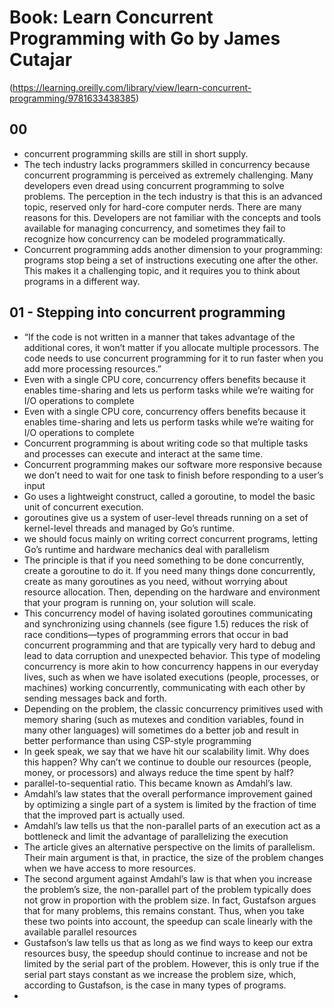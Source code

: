# Book: Learn Concurrent Programming with Go by James Cutajar

(https://learning.oreilly.com/library/view/learn-concurrent-programming/9781633438385)


## 00

- concurrent programming skills are still in short supply.
- The tech industry lacks programmers skilled in concurrency because concurrent programming is perceived as extremely challenging. Many developers even dread using concurrent programming to solve problems. The perception in the tech industry is that this is an advanced topic, reserved only for hard-core computer nerds. There are many reasons for this. Developers are not familiar with the concepts and tools available for managing concurrency, and sometimes they fail to recognize how concurrency can be modeled programmatically.
- Concurrent programming adds another dimension to your programming: programs stop being a set of instructions executing one after the other. This makes it a challenging topic, and it requires you to think about programs in a different way.

## 01 - Stepping into concurrent programming

- “If the code is not written in a manner that takes advantage of the additional cores, it won’t matter if you allocate multiple processors. The code needs to use concurrent programming for it to run faster when you add more processing resources.”
- Even with a single CPU core, concurrency offers benefits because it enables time-sharing and lets us perform tasks while we’re waiting for I/O operations to complete
- Even with a single CPU core, concurrency offers benefits because it enables time-sharing and lets us perform tasks while we’re waiting for I/O operations to complete
- Concurrent programming is about writing code so that multiple tasks and processes can execute and interact at the same time.
- Concurrent programming makes our software more responsive because we don’t need to wait for one task to finish before responding to a user’s input
- Go uses a lightweight construct, called a goroutine, to model the basic unit of concurrent execution.
- goroutines give us a system of user-level threads running on a set of kernel-level threads and managed by Go’s runtime.
- we should focus mainly on writing correct concurrent programs, letting Go’s runtime and hardware mechanics deal with parallelism
- The principle is that if you need something to be done concurrently, create a goroutine to do it. If you need many things done concurrently, create as many goroutines as you need, without worrying about resource allocation. Then, depending on the hardware and environment that your program is running on, your solution will scale.
- This concurrency model of having isolated goroutines communicating and synchronizing using channels (see figure 1.5) reduces the risk of race conditions—types of programming errors that occur in bad concurrent programming and that are typically very hard to debug and lead to data corruption and unexpected behavior. This type of modeling concurrency is more akin to how concurrency happens in our everyday lives, such as when we have isolated executions (people, processes, or machines) working concurrently, communicating with each other by sending messages back and forth.
- Depending on the problem, the classic concurrency primitives used with memory sharing (such as mutexes and condition variables, found in many other languages) will sometimes do a better job and result in better performance than using CSP-style programming
- In geek speak, we say that we have hit our scalability limit. Why does this happen? Why can’t we continue to double our resources (people, money, or processors) and always reduce the time spent by half?
- parallel-to-sequential ratio. This became known as Amdahl’s law.
- Amdahl’s law states that the overall performance improvement gained by optimizing a single part of a system is limited by the fraction of time that the improved part is actually used.
- Amdahl’s law tells us that the non-parallel parts of an execution act as a bottleneck and limit the advantage of parallelizing the execution
- The article gives an alternative perspective on the limits of parallelism. Their main argument is that, in practice, the size of the problem changes when we have access to more resources.
- The second argument against Amdahl’s law is that when you increase the problem’s size, the non-parallel part of the problem typically does not grow in proportion with the problem size. In fact, Gustafson argues that for many problems, this remains constant. Thus, when you take these two points into account, the speedup can scale linearly with the available parallel resources
- Gustafson’s law tells us that as long as we find ways to keep our extra resources busy, the speedup should continue to increase and not be limited by the serial part of the problem. However, this is only true if the serial part stays constant as we increase the problem size, which, according to Gustafson, is the case in many types of programs.
- 
